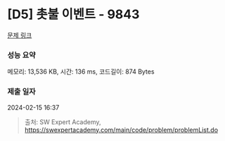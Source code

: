 # [D5] 촛불 이벤트 - 9843 

[문제 링크](https://swexpertacademy.com/main/code/problem/problemDetail.do?contestProbId=AXGBKzuaPOoDFAXR) 

### 성능 요약

메모리: 13,536 KB, 시간: 136 ms, 코드길이: 874 Bytes

### 제출 일자

2024-02-15 16:37



> 출처: SW Expert Academy, https://swexpertacademy.com/main/code/problem/problemList.do